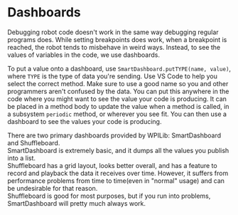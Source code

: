 Dashboards
===
Debugging robot code doesn't work in the same way debugging regular programs does. While setting breakpoints does work, when a breakpoint is reached, the robot tends to misbehave in weird ways. Instead, to see the values of variables in the code, we use dashboards.

To put a value onto a dashboard, use `SmartDashboard.putTYPE(name, value)`, where `TYPE` is the type of data you're sending. Use VS Code to help you select the correct method. Make sure to use a good name so you and other programmers aren't confused by the data. You can put this anywhere in the code where you might want to see the value your code is producing. It can be placed in a method body to update the value when a method is called, in a subsystem `periodic` method, or wherever you see fit. You can then use a dashboard to see the values your code is producing.

There are two primary dashboards provided by WPILib: SmartDashboard and Shuffleboard.  
SmartDashboard is extremely basic, and it dumps all the values you publish into a list.  
Shuffleboard has a grid layout, looks better overall, and has a feature to record and playback the data it receives over time. However, it suffers from performance problems from time to time(even in "normal" usage) and can be undesirable for that reason.  
Shuffleboard is good for most purposes, but if you run into problems, SmartDashboard will pretty much always work.